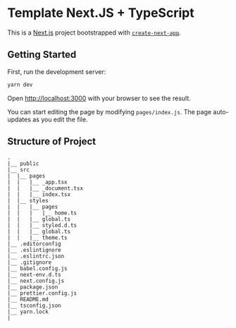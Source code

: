 # Template Next.JS + TypeScript

This is a [Next.js](https://nextjs.org/) project bootstrapped with [`create-next-app`](https://github.com/vercel/next.js/tree/canary/packages/create-next-app).

## Getting Started

First, run the development server:

```bash
yarn dev
```

Open [http://localhost:3000](http://localhost:3000) with your browser to see the result.

You can start editing the page by modifying `pages/index.js`. The page auto-updates as you edit the file.

## Structure of Project

    .
    |__ public
    |__ src
    |  |__ pages
    |  |   |__ _app.tsx
    |  |   |__ _document.tsx
    |  |   |__ index.tsx
    |  |__ styles
    |  |   |__ pages
    |  |   |   |__ home.ts
    |  |   |__ global.ts
    |  |   |__ styled.d.ts
    |  |   |__ global.ts
    |  |   |__ theme.ts
    |__ .editorconfig
    |__ .eslintignore
    |__ .eslintrc.json
    |__ .gitignore
    |__ babel.config.js
    |__ next-env.d.ts
    |__ next.config.js
    |__ package.json
    |__ prettier.config.js
    |__ README.md
    |__ tsconfig.json
    |__ yarn.lock
    |
